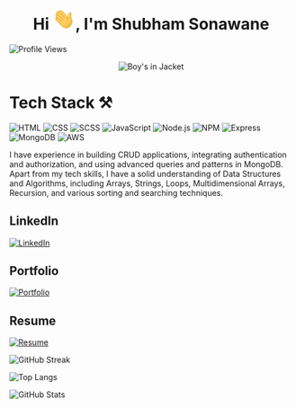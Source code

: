 <h1 align="center">Hi <img src="https://raw.githubusercontent.com/benbahrenburg/benbahrenburg/main/assets/wave.gif" width="40" alt="Wave">, I'm Shubham Sonawane</h1>

![Profile Views](https://komarev.com/ghpvc/?username=ShuShu-8788&color=blueviolet)

<p align="center">
  <img src="https://github-production-user-asset-6210df.s3.amazonaws.com/111420558/241764918-dc226cb9-54d2-4f09-b35d-09350e5dfbae.gif" width="70%" alt="Boy's in Jacket">
</p>

# Tech Stack ⚒️

![HTML](https://img.shields.io/badge/-HTML-323795?style=flat-square&logo=html5&logoColor=white)
![CSS](https://img.shields.io/badge/-CSS-323795?style=flat-square&logo=css3&logoColor=white)
![SCSS](https://img.shields.io/badge/-SCSS-323795?style=flat-square&logo=sass&logoColor=white)
![JavaScript](https://img.shields.io/badge/-JavaScript-323795?style=flat-square&logo=javascript&logoColor=white)
![Node.js](https://img.shields.io/badge/-Node.js-323795?style=flat-square&logo=node.js&logoColor=white)
![NPM](https://img.shields.io/badge/-NPM-323795?style=flat-square&logo=npm&logoColor=white)
![Express](https://img.shields.io/badge/-Express-323795?style=flat-square&logo=express&logoColor=white)
![MongoDB](https://img.shields.io/badge/-MongoDB-323795?style=flat-square&logo=mongodb&logoColor=white)
![AWS](https://img.shields.io/badge/-AWS-323795?style=flat-square&logo=amazon-aws&logoColor=white)

I have experience in building CRUD applications, integrating authentication and authorization, and using advanced queries and patterns in MongoDB.
Apart from my tech skills, I have a solid understanding of Data Structures and Algorithms, including Arrays, Strings, Loops, Multidimensional Arrays, Recursion, and various sorting and searching techniques.

## LinkedIn
[![LinkedIn](https://img.shields.io/badge/-LinkedIn-0A66C2?style=flat-square&logo=linkedin&logoColor=white)](https://www.linkedin.com/in/shushu8788)

## Portfolio
[![Portfolio](https://img.shields.io/badge/-Portfolio-323795?style=flat-square&logo=github&logoColor=white)](https://your-portfolio-link.github.io)

## Resume
[![Resume](https://img.shields.io/badge/-Resume-323795?style=flat-square&logo=adobeacrobatreader&logoColor=white)](https://your-resume-link.pdf)

![GitHub Streak](https://streak-stats.demolab.com/?user=ShuShu-8788&theme=tokyonight-duo)

![Top Langs](https://github-readme-stats.vercel.app/api/top-langs/?username=ShuShu-8788&layout=compact&theme=tokyonight)

![GitHub Stats](https://github-readme-stats.vercel.app/api?username=ShuShu-8788&show_icons=true&theme=tokyonight)

